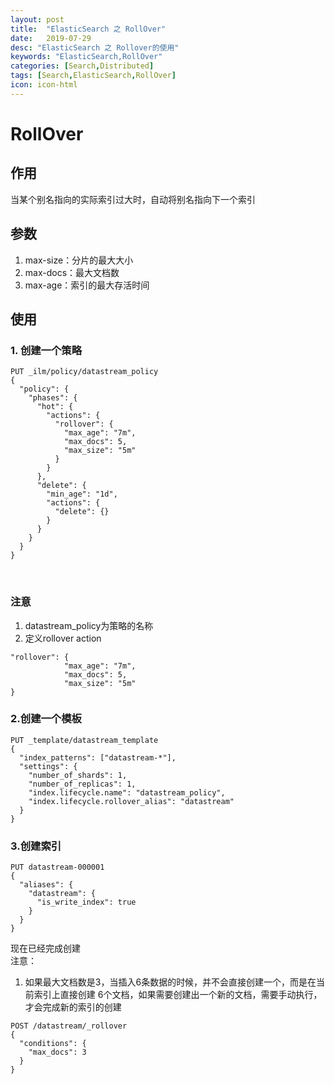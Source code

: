 ```yaml
---
layout: post
title:  "ElasticSearch 之 RollOver"
date:   2019-07-29
desc: "ElasticSearch 之 Rollover的使用"
keywords: "ElasticSearch,RollOver"
categories: [Search,Distributed]
tags: [Search,ElasticSearch,RollOver]
icon: icon-html
---
```

# RollOver
## 作用
当某个别名指向的实际索引过大时，自动将别名指向下一个索引
## 参数
1. max-size：分片的最大大小
2. max-docs：最大文档数
3. max-age：索引的最大存活时间

## 使用

### 1. 创建一个策略

```
PUT _ilm/policy/datastream_policy
{
  "policy": {
    "phases": {
      "hot": {
        "actions": {
          "rollover": {
            "max_age": "7m",
            "max_docs": 5,
            "max_size": "5m"
          }
        }
      },
      "delete": {
        "min_age": "1d",
        "actions": {
          "delete": {}
        }
      }
    }
  }
}
```

<br>

### 注意
1. datastream_policy为策略的名称
2. 定义rollover action<br>
```
"rollover": {
            "max_age": "7m",
            "max_docs": 5,
            "max_size": "5m"
}
```

### 2.创建一个模板
```
PUT _template/datastream_template
{
  "index_patterns": ["datastream-*"],                 
  "settings": {
    "number_of_shards": 1,
    "number_of_replicas": 1,
    "index.lifecycle.name": "datastream_policy",      
    "index.lifecycle.rollover_alias": "datastream"    
  }
}
```

### 3.创建索引
```
PUT datastream-000001
{
  "aliases": {
    "datastream": {
      "is_write_index": true
    }
  }
}
```
现在已经完成创建<br>
注意：
1. 如果最大文档数是3，当插入6条数据的时候，并不会直接创建一个，而是在当前索引上直接创建
6个文档，如果需要创建出一个新的文档，需要手动执行，才会完成新的索引的创建
```
POST /datastream/_rollover
{
  "conditions": {
    "max_docs": 3
  }
}
```

